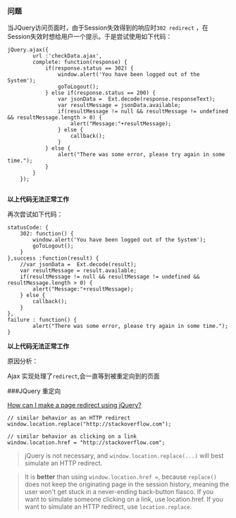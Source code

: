
### 问题
当JQuery访问页面时，由于Session失效得到的响应时`302 redirect` ，在Session失效时想给用户一个提示。于是尝试使用如下代码：
```
jQuery.ajax({
        url :'checkData.ajax',
        complete: function(response) {
            if(response.status == 302) {
                window.alert('You have been logged out of the System');
                goToLogout();
            } else if(response.status == 200) {
                var jsonData =  Ext.decode(response.responseText);
                var resultMessage = jsonData.available;
                if(resultMessage != null && resultMessage != undefined && resultMessage.length > 0) {
                    alert("Message:"+resultMessage);                                        
                } else {
                    callback();
                }
            } else {
                alert("There was some error, please try again in some time.");
            }
        }
    });
    
```
**以上代码无法正常工作** 

再次尝试如下代码：

```
statusCode: {
    302: function() {
        window.alert('You have been logged out of the System');
        goToLogout();
    }
},success :function(result) {
    //var jsonData =  Ext.decode(result);
    var resultMessage = result.available;
    if(resultMessage != null && resultMessage != undefined && resultMessage.length > 0) {
        alert("Message:"+resultMessage);
    } else {
        callback();
    }
},
failure : function() {
        alert("There was some error, please try again in some time.");
}
```
**以上代码无法正常工作**

原因分析：

Ajax 实现处理了`redirect`,会一直等到被重定向到的页面

###JQuery 重定向

[How can I make a page redirect using jQuery?](https://stackoverflow.com/questions/503093/how-can-i-make-a-page-redirect-using-jquery?rq=1)

```
// similar behavior as an HTTP redirect
window.location.replace("http://stackoverflow.com");

// similar behavior as clicking on a link
window.location.href = "http://stackoverflow.com";

```
>jQuery is not necessary, and `window.location.replace(...)` will best simulate an HTTP redirect.

>It is **better** than using `window.location.href =`, because `replace()` does not keep the originating page in the session history, meaning the user won't get stuck in a never-ending back-button fiasco. If you want to simulate someone clicking on a link, use location.href. If you want to simulate an HTTP redirect, use `location.replace`.
